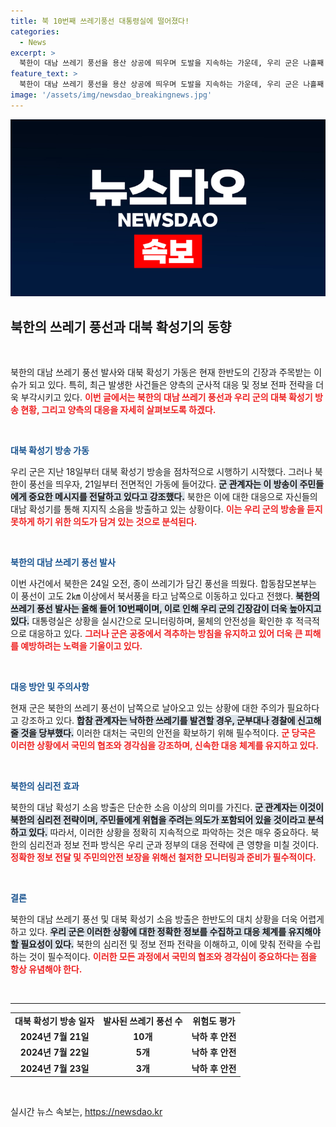 ```yaml
---
title: 북 10번째 쓰레기풍선 대통령실에 떨어졌다!
categories:
  - News
excerpt: >
  북한이 대남 쓰레기 풍선을 용산 상공에 띄우며 도발을 지속하는 가운데, 우리 군은 나흘째 대북 확성기 방송을 강화하고 있습니다. 대통령실은 풍선의 위험성을 확인하고 안전 조치를 취했으며, 북한의 소음 반응은 더욱 긴박한 상황을 암시하고 있습니다.
feature_text: >
  북한이 대남 쓰레기 풍선을 용산 상공에 띄우며 도발을 지속하는 가운데, 우리 군은 나흘째 대북 확성기 방송을 강화하고 있습니다. 대통령실은 풍선의 위험성을 확인하고 안전 조치를 취했으며, 북한의 소음 반응은 더욱 긴박한 상황을 암시하고 있습니다.
image: '/assets/img/newsdao_breakingnews.jpg'
---
```


<p><img src="/assets/img/newsdao_breakingnews.jpg" alt="flaretime 속보" /></p>

<h2 data-ke-size="size26">북한의 쓰레기 풍선과 대북 확성기의 동향</h2>

<p data-ke-size="size16">&nbsp;</p>

<p>북한의 대남 쓰레기 풍선 발사와 대북 확성기 가동은 현재 한반도의 긴장과 주목받는 이슈가 되고 있다. 특히, 최근 발생한 사건들은 양측의 군사적 대응 및 정보 전파 전략을 더욱 부각시키고 있다. <b><span style="color: #ee2323;">이번 글에서는 북한의 대남 쓰레기 풍선과 우리 군의 대북 확성기 방송 현황, 그리고 양측의 대응을 자세히 살펴보도록 하겠다.</span></b></p>

<p data-ke-size="size16">&nbsp;</p>

<p><b><span style="color: #1a5490;">대북 확성기 방송 가동</span></b></p>

<p>우리 군은 지난 18일부터 대북 확성기 방송을 점차적으로 시행하기 시작했다. 그러나 북한이 풍선을 띄우자, 21일부터 전면적인 가동에 들어갔다. <b><span style="background-color: #21538527;">군 관계자는 이 방송이 주민들에게 중요한 메시지를 전달하고 있다고 강조했다.</span></b> 북한은 이에 대한 대응으로 자신들의 대남 확성기를 통해 지지직 소음을 방출하고 있는 상황이다. <b><span style="color: #ee2323;">이는 우리 군의 방송을 듣지 못하게 하기 위한 의도가 담겨 있는 것으로 분석된다.</span></b></p>

<p data-ke-size="size16">&nbsp;</p>

<p><b><span style="color: #1a5490;">북한의 대남 쓰레기 풍선 발사</span></b></p>

<p>이번 사건에서 북한은 24일 오전, 종이 쓰레기가 담긴 풍선을 띄웠다. 합동참모본부는 이 풍선이 고도 2㎞ 이상에서 북서풍을 타고 남쪽으로 이동하고 있다고 전했다. <b><span style="background-color: #21538527;">북한의 쓰레기 풍선 발사는 올해 들어 10번째이며, 이로 인해 우리 군의 긴장감이 더욱 높아지고 있다.</span></b> 대통령실은 상황을 실시간으로 모니터링하며, 물체의 안전성을 확인한 후 적극적으로 대응하고 있다. <b><span style="color: #ee2323;">그러나 군은 공중에서 격추하는 방침을 유지하고 있어 더욱 큰 피해를 예방하려는 노력을 기울이고 있다.</span></b></p>

<p data-ke-size="size16">&nbsp;</p>

<p><b><span style="color: #1a5490;">대응 방안 및 주의사항</span></b></p>

<p>현재 군은 북한의 쓰레기 풍선이 남쪽으로 날아오고 있는 상황에 대한 주의가 필요하다고 강조하고 있다. <b><span style="background-color: #21538527;">합참 관계자는 낙하한 쓰레기를 발견할 경우, 군부대나 경찰에 신고해줄 것을 당부했다.</span></b> 이러한 대처는 국민의 안전을 확보하기 위해 필수적이다. <b><span style="color: #ee2323;">군 당국은 이러한 상황에서 국민의 협조와 경각심을 강조하며, 신속한 대응 체계를 유지하고 있다.</span></b></p>

<p data-ke-size="size16">&nbsp;</p>

<p><b><span style="color: #1a5490;">북한의 심리전 효과</span></b></p>

<p>북한의 대남 확성기 소음 방출은 단순한 소음 이상의 의미를 가진다. <b><span style="background-color: #21538527;">군 관계자는 이것이 북한의 심리전 전략이며, 주민들에게 위협을 주려는 의도가 포함되어 있을 것이라고 분석하고 있다.</span></b> 따라서, 이러한 상황을 정확히 지속적으로 파악하는 것은 매우 중요하다. 북한의 심리전과 정보 전파 방식은 우리 군과 정부의 대응 전략에 큰 영향을 미칠 것이다. <b><span style="color: #ee2323;">정확한 정보 전달 및 주민의안전 보장을 위해선 철저한 모니터링과 준비가 필수적이다.</span></b></p>

<p data-ke-size="size16">&nbsp;</p>

<p><b><span style="color: #1a5490;">결론</span></b></p>

<p>북한의 대남 쓰레기 풍선 및 대북 확성기 소음 방출은 한반도의 대치 상황을 더욱 어렵게 하고 있다. <b><span style="background-color: #21538527;">우리 군은 이러한 상황에 대한 정확한 정보를 수집하고 대응 체계를 유지해야 할 필요성이 있다.</span></b> 북한의 심리전 및 정보 전파 전략을 이해하고, 이에 맞춰 전략을 수립하는 것이 필수적이다. <b><span style="color: #ee2323;">이러한 모든 과정에서 국민의 협조와 경각심이 중요하다는 점을 항상 유념해야 한다.</span></b></p>

<p data-ke-size="size16">&nbsp;</p>

<hr>

<table style="width: 100%; border-collapse: collapse;">
    <tr>
        <td style="text-align: center; height: 17px;"><b>대북 확성기 방송 일자</b></td>
        <td style="text-align: center; height: 17px;"><b>발사된 쓰레기 풍선 수</b></td>
        <td style="text-align: center; height: 17px;"><b>위험도 평가</b></td>
    </tr>
    <tr>
        <td style="text-align: center; height: 17px;"><b>2024년 7월 21일</b></td>
        <td style="text-align: center; height: 17px;"><b>10개</b></td>
        <td style="text-align: center; height: 17px;"><b>낙하 후 안전</b></td>
    </tr>
    <tr>
        <td style="text-align: center; height: 17px;"><b>2024년 7월 22일</b></td>
        <td style="text-align: center; height: 17px;"><b>5개</b></td>
        <td style="text-align: center; height: 17px;"><b>낙하 후 안전</b></td>
    </tr>
    <tr>
        <td style="text-align: center; height: 17px;"><b>2024년 7월 23일</b></td>
        <td style="text-align: center; height: 17px;"><b>3개</b></td>
        <td style="text-align: center; height: 17px;"><b>낙하 후 안전</b></td>
    </tr>
</table>

<p data-ke-size="size16">&nbsp;</p>
실시간 뉴스 속보는, <a href="https://newsdao.kr" rel="dofollow">https://newsdao.kr</a>


